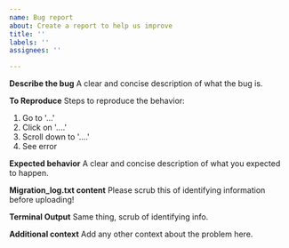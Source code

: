 ```yaml
---
name: Bug report
about: Create a report to help us improve
title: ''
labels: ''
assignees: ''

---
```


**Describe the bug**
A clear and concise description of what the bug is.

**To Reproduce**
Steps to reproduce the behavior:
1. Go to '...'
2. Click on '....'
3. Scroll down to '....'
4. See error

**Expected behavior**
A clear and concise description of what you expected to happen.

**Migration_log.txt content**
Please scrub this of identifying information before uploading!

**Terminal Output**
Same thing, scrub of identifying info.

**Additional context**
Add any other context about the problem here.
